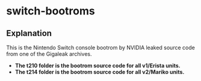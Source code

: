 # switch-bootroms

## Explanation
This is the Nintendo Switch console bootrom by NVIDIA leaked source code from one of the Gigaleak archives.
- **The t210 folder is the bootrom source code for all v1/Erista units.**
- **The t214 folder is the bootrom source code for all v2/Mariko units.**
